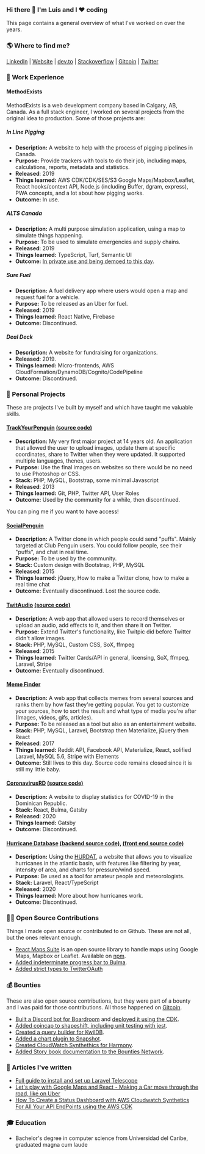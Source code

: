### Hi there 👋 I'm Luis and I ❤️️ coding 

This page contains a general overview of what I've worked on over the years.

### 🌎 Where to find me?

[LinkedIn](https://www.linkedin.com/in/zerquix18/) | [Website](http://zerquix18.com/) | [dev.to](https://dev.to/zerquix18) | [Stackoverflow](https://stackoverflow.com/users/1932946/zerquix18) | [Gitcoin](https://gitcoin.co/zerquix18) | [Twitter](https://twitter.com/zerquix18) 

### 👔 Work Experience

#### MethodExists

MethodExists is a web development company based in Calgary, AB, Canada. As a full stack engineer, I worked on several projects from the original idea to production. Some of those projects are:

##### In Line Pigging

- **Description:** A website to help with the process of pigging pipelines in Canada.
- **Purpose:** Provide trackers with tools to do their job, including maps, calculations, reports, metadata and statistics.
- **Released**: 2019
- **Things learned:** AWS CDK/CDK/SES/S3 Google Maps/Mapbox/Leaflet, React hooks/context API, Node.js (including Buffer, dgram, express), PWA concepts, and a lot about how pigging works.
- **Outcome:** In use.

##### ALTS Canada

- **Description:** A multi purpose simulation application, using a map to simulate things happening.
- **Purpose:** To be used to simulate emergencies and supply chains.
- **Released**: 2019
- **Things learned:** TypeScript, Turf, Semantic UI
- **Outcome:** [In private use and being demoed to this day](https://www.altscanada.com/).

##### Sure Fuel

- **Description:** A fuel delivery app where users would open a map and request fuel for a vehicle.
- **Purpose:** To be released as an Uber for fuel.
- **Released**: 2019
- **Things learned:** React Native, Firebase
- **Outcome:** Discontinued.

##### Deal Deck

- **Description:** A website for fundraising for organizations.
- **Released**: 2019.
- **Things learned:** Micro-frontends, AWS CloudFormation/DynamoDB/Cognito/CodePipeline
- **Outcome:** Discontinued.

### 👐 Personal Projects

These are projects I've built by myself and which have taught me valuable skills.

#### [TrackYourPenguin](https://www.zerquix18.com/trackyourpenguin/) [(source code)](https://github.com/zerquix18/trackyourpenguin)
* **Description:** My very first major project at 14 years old. An application that allowed the user to upload images, update them at specific coordinates, share to Twitter when they were updated. It supported multiple languages, thenes, users.
* **Purpose:** Use the final images on websites so there would be no need to use Photoshop or CSS.
* **Stack:** PHP, MySQL, Bootstrap, some minimal Javascript
* **Released**: 2013
* **Things learned:** Git, PHP, Twitter API, User Roles
* **Outcome:** Used by the community for a while, then discontinued.

You can ping me if you want to have access!

#### [SocialPenguin](https://web.archive.org/web/20151121080739/http://socialpenguin.net/)

- **Description:** A Twitter clone in which people could send "puffs". Mainly targeted at Club Penguin users. You could follow people, see their "puffs", and chat in real time.
- **Purpose:** To be used by the community. 
- **Stack:** Custom design with Bootstrap, PHP, MySQL
- **Released**: 2015
- **Things learned:** jQuery, How to make a Twitter clone, how to make a real time chat
- **Outcome:** Eventually discontinued. Lost the source code.

#### [TwitAudio](http://web.archive.org/web/20160402125150/https://www.twitaudio.com/) [(source code)](https://github.com/zerquix18/twitaudio)

- **Description:** A web app that allowed users to record themselves or upload an audio, add effects to it, and then share it on Twitter.
- **Purpose:** Extend Twitter's functionality, like Twitpic did before Twitter didn't allow images.
- **Stack:** PHP, MySQL, Custom CSS, SoX, ffmpeg
- **Released**: 2015
- **Things learned:** Twitter Cards/API in general, licensing, SoX, ffmpeg, Laravel, Stripe
- **Outcome:** Eventually discontinued. 

#### [Meme Finder](https://memes.zerquix18.com/)

- **Description:** A web app that collects memes from several sources and ranks them by how fast they're getting popular. You get to customize your sources, how to sort the result and what type of media you're after (Images, videos, gifs, articles).
- **Purpose:** To be released as a tool but also as an entertainment website.
- **Stack:** PHP, MySQL, Laravel, Bootstrap then Materialize, jQuery then React
- **Released**: 2017
- **Things learned:** Reddit API, Facebook API, Materialize, React, solified Laravel, MySQL 5.6, Stripe with Elements
- **Outcome:** Still lives to this day. Source code remains closed since it is still my little baby.

#### [CoronavirusRD](https://coronavirusrd.zerquix18.com/) [(source code)](https://github.com/zerquix18/coronavirusrd)

- **Description:** A website to display statistics for COVID-19 in the Dominican Republic.
- **Stack:** React, Bulma, Gatsby
- **Released**: 2020
- **Things learned:** Gatsby
- **Outcome:** Discontinued.

#### [Hurricane Database](https://hurricane-db.netlify.app/) [(backend source code)](https://github.com/Zerquix18/hurricane-db-backend), [(front end source code)](https://github.com/Zerquix18/hurricane-db-frontend)

- **Description:** Using the [HURDAT](https://en.wikipedia.org/wiki/HURDAT), a website that allows you to visualize hurricanes in the atlantic basin, with features like filtering by year, intensity of area, and charts for pressure/wind speed.
- **Purpose:** Be used as a tool for amateur people and meteorologists.
- **Stack:** Laravel, React/TypeScript
- **Released**: 2020
- **Things learned:** More about how hurricanes work.
- **Outcome:** Discontinued.

### 👨‍💻 Open Source Contributions

Things I made open source or contributed to on Github. These are not all, but the ones relevant enough.

* [React Maps Suite](https://react-maps-suite.netlify.app/docs/intro/) is an open source library to handle maps using Google Maps, Mapbox or Leaflet. Available on [npm](https://www.npmjs.com/package/react-maps-suite).
* [Added indeterminate progress bar to Bulma](https://github.com/jgthms/bulma/pull/2145).
* [Added strict types to TwitterOAuth](https://github.com/abraham/twitteroauth/pull/725)

### 💰 Bounties

These are also open source contributions, but they were part of a bounty and I was paid for those contributions. All those happened on [Gitcoin](https://gitcoin.co/zerquix18).

* [Built a Discord bot for Boardroom](https://github.com/boardroom-inc/boardroom-discord-bot) and [deployed it using the CDK](https://github.com/Zerquix18/boardroom-bot-cdk).
* [Added coincap to shapeshift, including unit testing with jest](https://github.com/shapeshift/lib/pull/286).
* [Created a query builder for KwilDB](https://github.com/zerquix18/kwildb/).
* [Added a chart plugin to Snapshot](https://github.com/snapshot-labs/snapshot/pull/949).
* [Created CloudWatch Synthethics for Harmony](https://github.com/Zerquix18/harmony-cloudwatch).
* [Added Story book documentation to the Bounties Network](https://github.com/Bounties-Network/Explorer/issues/236).

### 📝 Articles I've written

* [Full guide to install and set up Laravel Telescope](https://medium.com/@Zerquix18/full-guide-to-install-and-set-up-laravel-telescope-daf558f734f2)
* [Let's play with Google Maps and React - Making a Car move through the road, like on Uber](https://dev.to/zerquix18/let-s-play-with-google-maps-and-react-making-a-car-move-through-the-road-like-on-uber-part-1-4eo0)
* [How To Create a Status Dashboard with AWS Cloudwatch Synthetics For All Your API EndPoints using the AWS CDK](https://dev.to/zerquix18/how-to-create-a-status-dashboard-with-aws-cloudwatch-synthetics-for-all-your-api-endpoints-using-the-aws-cdk-3kb5)

### 🎓 Education

* Bachelor's degree in computer science from Universidad del Caribe, graduated magna cum laude


